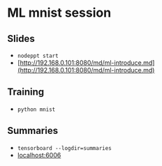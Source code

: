# ML mnist session

## Slides
* ```nodeppt start```
* [http://192.168.0.101:8080/md/ml-introduce.md](http://192.168.0.101:8080/md/ml-introduce.md)

## Training
* ```python mnist```

## Summaries
* ```tensorboard --logdir=summaries```
* [localhost:6006](localhost:6006)
